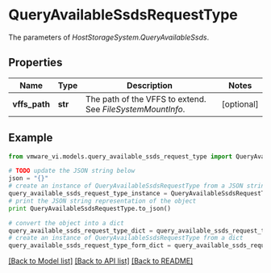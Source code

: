 # QueryAvailableSsdsRequestType

The parameters of *HostStorageSystem.QueryAvailableSsds*. 

## Properties
Name | Type | Description | Notes
------------ | ------------- | ------------- | -------------
**vffs_path** | **str** | The path of the VFFS to extend. See *FileSystemMountInfo*.  | [optional] 

## Example

```python
from vmware_vi.models.query_available_ssds_request_type import QueryAvailableSsdsRequestType

# TODO update the JSON string below
json = "{}"
# create an instance of QueryAvailableSsdsRequestType from a JSON string
query_available_ssds_request_type_instance = QueryAvailableSsdsRequestType.from_json(json)
# print the JSON string representation of the object
print QueryAvailableSsdsRequestType.to_json()

# convert the object into a dict
query_available_ssds_request_type_dict = query_available_ssds_request_type_instance.to_dict()
# create an instance of QueryAvailableSsdsRequestType from a dict
query_available_ssds_request_type_form_dict = query_available_ssds_request_type.from_dict(query_available_ssds_request_type_dict)
```
[[Back to Model list]](../README.md#documentation-for-models) [[Back to API list]](../README.md#documentation-for-api-endpoints) [[Back to README]](../README.md)



